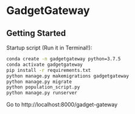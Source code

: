 # GadgetGateway

## Getting Started

Startup script (Run it in Terminal!):

```sh
conda create -n gadgetgateway python=3.7.5
conda activate gadgetgateway
pip install -r requirements.txt
python manage.py makemigrations gadgetgateway
python manage.py migrate
python population_script.py
python manage.py runserver
```

Go to http://localhost:8000/gadget-gateway
